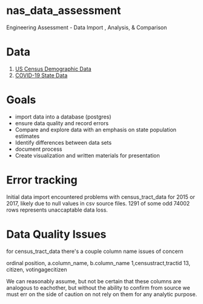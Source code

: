 # nas_data_assessment
Engineering Assessment - Data Import , Analysis, &amp; Comparison

# Data
1.  <a href="https://www.kaggle.com/datasets/muonneutrino/us-census-demographic-data?resource=download" target="_blank">US Census Demographic Data</a>
2.  <a href="https://www.kaggle.com/datasets/nightranger77/covid19-state-data?select=COVID19_state.csv" target="_blank">COVID-19 State Data</a>

# Goals
- import data into a database (postgres)
- ensure data quality and record errors
- Compare and explore data with an emphasis on state population estimates
- Identify differences between data sets
- document process
- Create visualization and written materials for presentation

# Error tracking
Initial data import encountered problems with census_tract_data for 2015 or 2017, likely due to null values in csv source files. 1291 of some odd 74002 rows represents unaccaptable data loss.

# Data Quality Issues
for census_tract_data there's a couple column name issues of concern

ordinal position, a.column_name, b.column_name
1,censustract,tractid
13, citizen, votingagecitizen

We can reasonably assume, but not be certain that these columns are analogous to eachother, but without the ability to confirm from source we must err on the side of caution on not rely on them for any analytic purpose.
